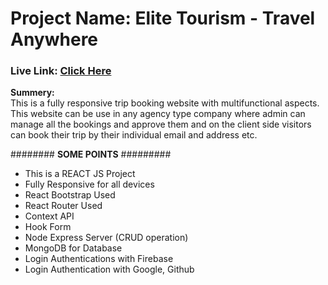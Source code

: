 <h1>Project Name: Elite Tourism - Travel Anywhere</h1>

<h3>Live Link: <a href="https://elite-tourism.web.app/">Click Here</a></h3>

<p><strong>Summery:</strong> <br />
                This is a fully responsive trip booking website with multifunctional aspects. This website can be use in any agency type company where admin can manage all the bookings and approve them and on the client side visitors can book their trip by their individual email and address etc. </p>

######## <strong>SOME POINTS</strong> #########<br />
* This is a REACT JS Project <br />
* Fully Responsive for all devices<br />
* React Bootstrap Used<br />
* React Router Used<br />
* Context API<br />
* Hook Form<br />
* Node Express Server (CRUD operation)<br />
* MongoDB for Database<br />
* Login Authentications with Firebase<br />
* Login Authentication with Google, Github